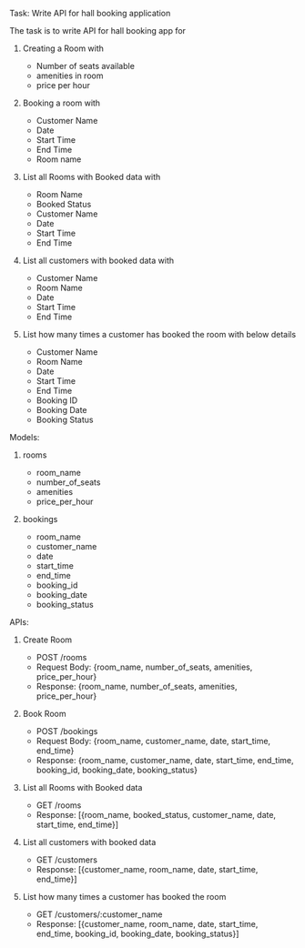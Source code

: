 Task: Write API for hall booking application

The task is to write API for hall booking app for

1. Creating a Room with

   - Number of seats available
   - amenities in room
   - price per hour

2. Booking a room with

   - Customer Name
   - Date
   - Start Time
   - End Time
   - Room name

3. List all Rooms with Booked data with

   - Room Name
   - Booked Status
   - Customer Name
   - Date
   - Start Time
   - End Time

4. List all customers with booked data with

   - Customer Name
   - Room Name
   - Date
   - Start Time
   - End Time

5. List how many times a customer has booked the room with below details
   - Customer Name
   - Room Name
   - Date
   - Start Time
   - End Time
   - Booking ID
   - Booking Date
   - Booking Status

Models:

1. rooms

   - room_name
   - number_of_seats
   - amenities
   - price_per_hour

2. bookings

   - room_name
   - customer_name
   - date
   - start_time
   - end_time
   - booking_id
   - booking_date
   - booking_status

APIs:

1. Create Room

   - POST /rooms
   - Request Body: {room_name, number_of_seats, amenities, price_per_hour}
   - Response: {room_name, number_of_seats, amenities, price_per_hour}

2. Book Room

   - POST /bookings
   - Request Body: {room_name, customer_name, date, start_time, end_time}
   - Response: {room_name, customer_name, date, start_time, end_time, booking_id, booking_date, booking_status}

3. List all Rooms with Booked data

   - GET /rooms
   - Response: [{room_name, booked_status, customer_name, date, start_time, end_time}]

4. List all customers with booked data

   - GET /customers
   - Response: [{customer_name, room_name, date, start_time, end_time}]

5. List how many times a customer has booked the room

   - GET /customers/:customer_name
   - Response: [{customer_name, room_name, date, start_time, end_time, booking_id, booking_date, booking_status}]